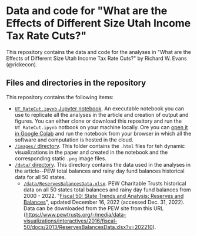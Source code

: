# Data and code for "What are the Effects of Different Size Utah Income Tax Rate Cuts?"
This repository contains the data and code for the analyses in "What are the Effects of Different Size Utah Income Tax Rate Cuts?" by Richard W. Evans (@rickecon).

## Files and directories in the repository
This repository contains the following items:
* [`UT_RateCut.ipynb` Jupyter notebook](UT_RateCut.ipynb). An executable notebook you can use to replicate all the analyses in the article and creation of output and figures. You can either clone or download this repository and run the `UT_RateCut.ipynb` notbook on your machine locally. Ore you can [open it in Google Colab](https://colab.research.google.com/drive/1zDjvfUdIfxA8piAHBJwceslVoRzspKBO?usp=sharing) and run the notebook from your browser in which all the software and computation is hosted in the cloud.
* [`/images/` directory](images/). This folder contains the `.html` files for teh dynamic visualizations in the paper and created in the notebook and the corresponding static `.png` image files.
* [`/data/` directory](data/). This directory contains the data used in the analyses in the article--PEW total balances and rainy day fund balances historical data for all 50 states.
    * [`/data/ReservesBalancesData.xlsx`](data/ReservesBalancesData.xlsx). PEW Charitable Trusts historical data on all 50 states total balances and rainy day fund balances from 2000 - 2022. "[Fiscal 50: State Trends and Analysis: Reserves and Balances](https://www.pewtrusts.org/en/research-and-analysis/data-visualizations/2014/fiscal-50#ind5)", updated December 16, 2022 (accessed Dec. 31, 2022). Data can be downloaded from the PEW site from this URL (https://www.pewtrusts.org/-/media/data-visualizations/interactives/2016/fiscal-50/docs/2013/ReservesBalancesData.xlsx?v=202210).
